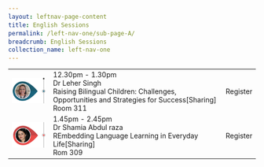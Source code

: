 ```yaml
---
layout: leftnav-page-content
title: English Sessions
permalink: /left-nav-one/sub-page-A/
breadcrumb: English Sessions
collection_name: left-nav-one
---
```


<table>
  <tr>
    <td>
      <img src="/images/sharing-sessions-left-markers-el1.png" alt="Dr Mercy Karuniah Jesuvadian" style="width:150px;" />
    </td>
    <td>12.30pm - 1.30pm<br>Dr Leher Singh<br>Raising Bilingual Children: Challenges, Opportunities and Strategies for Success[Sharing]<br> Room 311
    </td>
    <td>Register
    </td>
  </tr>
  <tr>
    <td>
      <img src="/images/sharing-sessions-left-markers-el2.png" alt="Dr Leher Singh" style="width:150px;" />
    </td>
    <td>1.45pm - 2.45pm<br>Dr Shamia Abdul raza<br>REmbedding Language Learning in Everyday Life[Sharing]<br> Rom 309
    </td>
    <td>Register
    </td>
  </tr>

</table>
